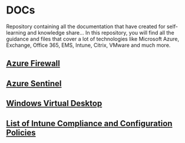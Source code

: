 # DOCs

Repository containing all the documentation that have created for self-learning and knowledge share...  In this repository, you will find all the guidance and files that cover a lot of technologies like Microsoft Azure, Exchange, Office 365, EMS, Intune, Citrix, VMware and much more.

## [Azure Firewall](https://github.com/3tallah/DOCs/tree/master/Azure/Azure%20Firewall)
## [Azure Sentinel](https://github.com/3tallah/DOCs/tree/master/Azure/Azure%20Sentinel)
## [Windows Virtual Desktop](https://github.com/3tallah/DOCs/tree/master/Azure/WindowsVirtualDesktop)
## [List of Intune Compliance and Configuration Policies](https://github.com/3tallah/DOCs/tree/master/M365/Intune/IntuneComplianceAndConfigurationPolicies)

